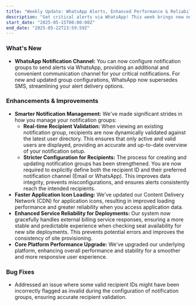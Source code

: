```yaml
---
title: "Weekly Update: WhatsApp Alerts, Enhanced Performance & Reliability Improvements"
description: "Get critical alerts via WhatsApp! This week brings new notification channels, smarter recipient management, faster loading, and enhanced system reliability for a smoother experience."
start_date: "2025-05-15T00:00:00Z"
end_date: "2025-05-22T23:59:59Z"
---
```


### What's New

*   **WhatsApp Notification Channel:** You can now configure notification groups to send alerts via WhatsApp, providing an additional and convenient communication channel for your critical notifications. For new and updated group configurations, WhatsApp now supersedes SMS, streamlining your alert delivery options.

### Enhancements & Improvements

*   **Smarter Notification Management:** We've made significant strides in how you manage your notification groups:
    *   **Real-time Recipient Validation:** When viewing an existing notification group, recipients are now dynamically validated against the latest user directory. This ensures that only active and valid users are displayed, providing an accurate and up-to-date overview of your notification setup.
    *   **Stricter Configuration for Recipients:** The process for creating and updating notification groups has been strengthened. You are now required to explicitly define both the recipient ID and their preferred notification channel (Email or WhatsApp). This improves data integrity, prevents misconfigurations, and ensures alerts consistently reach the intended recipients.
*   **Faster Application Icon Loading:** We've updated our Content Delivery Network (CDN) for application icons, resulting in improved loading performance and greater reliability when you access application data.
*   **Enhanced Service Reliability for Deployments:** Our system now gracefully handles external billing service responses, ensuring a more stable and predictable experience when checking seat availability for new site deployments. This prevents potential errors and improves the consistency of site provisioning.
*   **Core Platform Performance Upgrade:** We've upgraded our underlying platform, enhancing overall performance and stability for a smoother and more responsive user experience.

### Bug Fixes

*   Addressed an issue where some valid recipient IDs might have been incorrectly flagged as invalid during the configuration of notification groups, ensuring accurate recipient validation.
